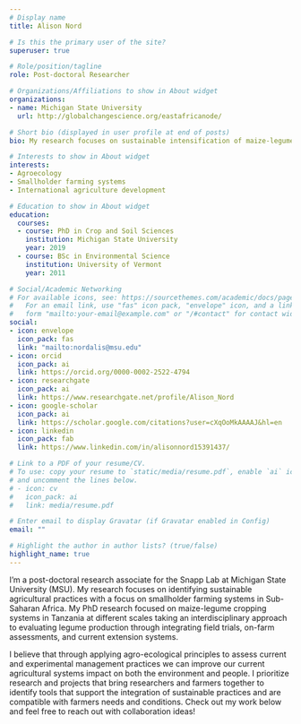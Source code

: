 ```yaml
---
# Display name
title: Alison Nord

# Is this the primary user of the site?
superuser: true

# Role/position/tagline
role: Post-doctoral Researcher

# Organizations/Affiliations to show in About widget
organizations:
- name: Michigan State University
  url: http://globalchangescience.org/eastafricanode/

# Short bio (displayed in user profile at end of posts)
bio: My research focuses on sustainable intensification of maize-legume cropping systems with smallholder farmers primarily in East and Southern Africa.

# Interests to show in About widget
interests:
- Agroecology
- Smallholder farming systems
- International agriculture development

# Education to show in About widget
education:
  courses:
  - course: PhD in Crop and Soil Sciences
    institution: Michigan State University
    year: 2019
  - course: BSc in Environmental Science
    institution: University of Vermont
    year: 2011

# Social/Academic Networking
# For available icons, see: https://sourcethemes.com/academic/docs/page-builder/#icons
#   For an email link, use "fas" icon pack, "envelope" icon, and a link in the
#   form "mailto:your-email@example.com" or "/#contact" for contact widget.
social:
- icon: envelope
  icon_pack: fas
  link: "mailto:nordalis@msu.edu"
- icon: orcid
  icon_pack: ai
  link: https://orcid.org/0000-0002-2522-4794
- icon: researchgate
  icon_pack: ai
  link: https://www.researchgate.net/profile/Alison_Nord
- icon: google-scholar
  icon_pack: ai
  link: https://scholar.google.com/citations?user=cXqOoMkAAAAJ&hl=en
- icon: linkedin
  icon_pack: fab
  link: https://www.linkedin.com/in/alisonnord15391437/

# Link to a PDF of your resume/CV.
# To use: copy your resume to `static/media/resume.pdf`, enable `ai` icons in `params.toml`, 
# and uncomment the lines below.
# - icon: cv
#   icon_pack: ai
#   link: media/resume.pdf

# Enter email to display Gravatar (if Gravatar enabled in Config)
email: ""

# Highlight the author in author lists? (true/false)
highlight_name: true
---
```


I’m a post-doctoral research associate for the Snapp Lab at Michigan State University (MSU). My research focuses on identifying sustainable agricultural practices with a focus on smallholder farming systems in Sub-Saharan Africa. My PhD research focused on maize-legume cropping systems in Tanzania at different scales taking an interdisciplinary approach to evaluating legume production through integrating field trials, on-farm assessments, and current extension systems.

I believe that through applying agro-ecological principles to assess current and experimental management practices we can improve our current agricultural systems impact on both the environment and people. I prioritize research and projects that bring researchers and farmers together to identify tools that support the integration of sustainable practices and are compatible with farmers needs and conditions. Check out my work below and feel free to reach out with collaboration ideas!

